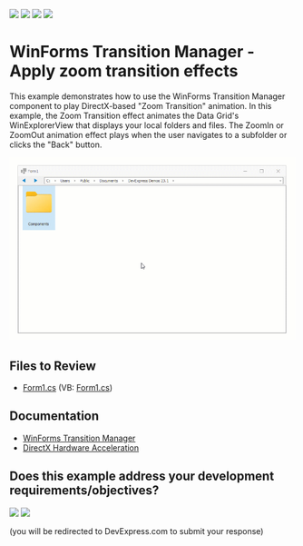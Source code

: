 <!-- default badges list -->
![](https://img.shields.io/endpoint?url=https://codecentral.devexpress.com/api/v1/VersionRange/173956912/24.2.1%2B)
[![](https://img.shields.io/badge/Open_in_DevExpress_Support_Center-FF7200?style=flat-square&logo=DevExpress&logoColor=white)](https://supportcenter.devexpress.com/ticket/details/T830450)
[![](https://img.shields.io/badge/📖_How_to_use_DevExpress_Examples-e9f6fc?style=flat-square)](https://docs.devexpress.com/GeneralInformation/403183)
[![](https://img.shields.io/badge/💬_Leave_Feedback-feecdd?style=flat-square)](#does-this-example-address-your-development-requirementsobjectives)
<!-- default badges end -->
# WinForms Transition Manager - Apply zoom transition effects

This example demonstrates how to use the WinForms Transition Manager component to play DirectX-based "Zoom Transition" animation. In this example, the Zoom Transition effect animates the Data Grid's WinExplorerView that displays your local folders and files. The ZoomIn or ZoomOut animation effect plays when the user navigates to a subfolder or clicks the "Back" button. 

![WinForms Transition Manager - Apply zoom transition effects](https://raw.githubusercontent.com/DevExpress-Examples/winforms-how-to-use-zoom-transition-effect/19.1.1%2B/media/winforms-directx-form-transition-animation.gif)


## Files to Review

* [Form1.cs](./CS/dxSample/Form1.cs) (VB: [Form1.cs](./VB/dxSample/Form1.vb))


## Documentation

* [WinForms Transition Manager](https://docs.devexpress.com/WindowsForms/DevExpress.Utils.Animation.TransitionManager)
* [DirectX Hardware Acceleration](https://docs.devexpress.com/WindowsForms/119441/common-features/graphics-performance-and-high-dpi/directx-hardware-acceleration)
<!-- feedback -->
## Does this example address your development requirements/objectives?

[<img src="https://www.devexpress.com/support/examples/i/yes-button.svg"/>](https://www.devexpress.com/support/examples/survey.xml?utm_source=github&utm_campaign=winforms-how-to-use-zoom-transition-effect&~~~was_helpful=yes) [<img src="https://www.devexpress.com/support/examples/i/no-button.svg"/>](https://www.devexpress.com/support/examples/survey.xml?utm_source=github&utm_campaign=winforms-how-to-use-zoom-transition-effect&~~~was_helpful=no)

(you will be redirected to DevExpress.com to submit your response)
<!-- feedback end -->
